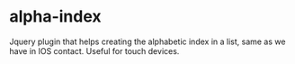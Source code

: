 # alpha-index
Jquery plugin that helps creating the alphabetic index in a list, same as we have in IOS contact. Useful for touch devices.
